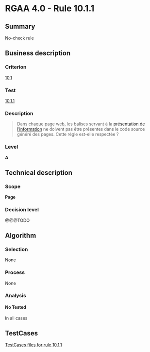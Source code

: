 # RGAA 4.0 - Rule 10.1.1

## Summary
No-check rule


## Business description

### Criterion
[10.1](https://www.numerique.gouv.fr/publications/rgaa-accessibilite/methode/criteres/#crit-10-1)

### Test
[10.1.1](https://www.numerique.gouv.fr/publications/rgaa-accessibilite/methode/criteres/#test-10-1-1)

### Description
> Dans chaque page web, les balises servant à la [présentation de l’information](https://www.numerique.gouv.fr/publications/rgaa-accessibilite/methode/glossaire/#presentation-de-l-information) ne doivent pas être présentes dans le code source généré des pages. Cette règle est-elle respectée ?

### Level
**A**


## Technical description

### Scope
**Page**

### Decision level
@@@TODO


## Algorithm

### Selection
None

### Process
None

### Analysis

#### No Tested
In all cases


##  TestCases

[TestCases files for rule 10.1.1](https://gitlab.com/asqatasun/Asqatasun/-/tree/v5/rules/rules-rgaa4.0/src/test/resources/testcases/rgaa40//Rgaa40Rule100101/)


